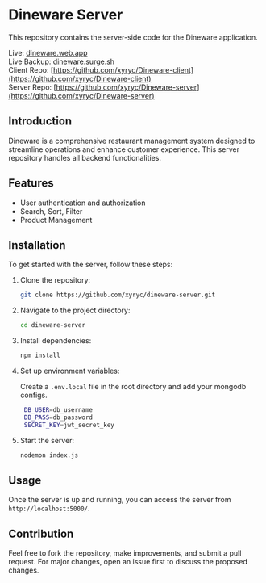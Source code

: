 # Dineware Server

This repository contains the server-side code for the Dineware application.

Live: [dineware.web.app](https://dineware.web.app)  
Live Backup: [dineware.surge.sh](https://dineware.surge.sh)  
Client Repo: [https://github.com/xyryc/Dineware-client](https://github.com/xyryc/Dineware-client)  
Server Repo: [https://github.com/xyryc/Dineware-server](https://github.com/xyryc/Dineware-server)


## Introduction

Dineware is a comprehensive restaurant management system designed to streamline operations and enhance customer experience. This server repository handles all backend functionalities.

## Features

- User authentication and authorization
- Search, Sort, Filter
- Product Management

## Installation

To get started with the server, follow these steps:

1. Clone the repository:
   ```bash
   git clone https://github.com/xyryc/dineware-server.git
   ```
2. Navigate to the project directory:
   ```bash
   cd dineware-server
   ```
3. Install dependencies:
   ```bash
   npm install
   ```
4. Set up environment variables:

   Create a `.env.local` file in the root directory and add your mongodb configs.

   ```bash
    DB_USER=db_username
    DB_PASS=db_password
    SECRET_KEY=jwt_secret_key
   ```

5. Start the server:
   ```bash
   nodemon index.js
   ```

## Usage

Once the server is up and running, you can access the server from `http://localhost:5000/`.

## Contribution

Feel free to fork the repository, make improvements, and submit a pull request. For major changes, open an issue first to discuss the proposed changes.
